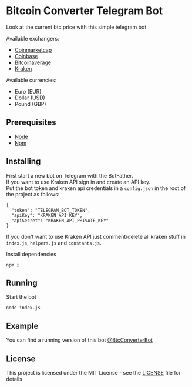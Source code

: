 # Bitcoin Converter Telegram Bot

Look at the current btc price with this simple telegram bot

Available exchangers:
* [Coinmarketcap](https://coinmarketcap.com)
* [Coinbase](https://www.coinbase.com)
* [Bitcoinaverage](https://bitcoinaverage.com)
* [Kraken](https://www.kraken.com)

Available currencies:
* Euro (EUR)
* Dollar (USD)
* Pound (GBP)

## Prerequisites

* [Node](https://nodejs.org/it/)
* [Npm](https://www.npmjs.com/)

## Installing

First start a new bot on Telegram with the BotFather.\
If you want to use Kraken API sign in and create an API key.\
Put the bot token and kraken api credentials in a `config.json` in the root of the project as follows:

```
{
  "token": "TELEGRAM_BOT_TOKEN",
  "apiKey": "KRAKEN_API_KEY",
  "apiSecret": "KRAKEN_API_PRIVATE_KEY"
}
```

If you don't want to use Kraken API just comment/delete all kraken stuff in `index.js`, `helpers.js` and `constants.js`.

Install dependencies

```
npm i
```

## Running

Start the bot

```
node index.js
```

## Example

You can find a running version of this bot [@BtcConverterBot](https://t.me/BtcConverterBot)
## License

This project is licensed under the MIT License - see the [LICENSE](LICENSE) file for details